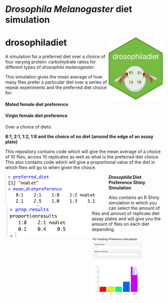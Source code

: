 # *Drosophila Melanogaster* diet simulation


# drosophiladiet <img src='images/hex-drosophiladiet.png' align="right" height="200" />
 
 
A simulation for a preferred diet over a choice of four varying protein: carbohydrate ratios for different types of *drosophila melanogaster*.  

This simulation gives the mean average of how many flies prefer a particular diet over a series of repeat experiments and the preferred diet choice for: 

#### Mated female diet preference
#### Virgin female diet preference 

Over a choice of diets: 

__8:1, 2:1, 1:2, 1:8 and the choice of no diet (around the edge of an assay plate)__

This repository contains code which will give the mean average of a choice of 10 flies, across 10 replicates as well as what is the preferred diet choice. 
This also contains code which will give a proportional value of the diet in which flies will go to when given the choice. 

<img src='images/meandietpreferencecode.png' align="left" height="100" />
<img src='images/propresults.png' align="left" height="100" />





__*Drosophila* Diet Preference Shiny Simulation__ 

Also contains an R Shiny simulation in which you can select the amount of flies and amount of replicate diet assay plates and will give you the amount of flies on each diet depending. 

<img src='images/flyprefercnesim.png' align="left" height="200" />




